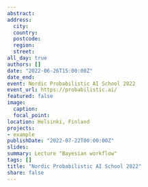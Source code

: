 ```yaml
---
abstract:  
address:
  city: 
  country: 
  postcode: 
  region: 
  street: 
all_day: true
authors: []
date: "2022-06-26T15:00:00Z"
date_end: 
event: Nordic Probabilistic AI School 2022
event_url: https://probabilistic.ai/
featured: false
image:
  caption: 
  focal_point: 
location: Helsinki, Finland
projects:
- example
publishDate: "2022-07-22T00:00:00Z"
slides: 
summary: Lecture "Bayesian workflow"
tags: []
title: "Nordic Probabilistic AI School 2022"
share: false
---
```

